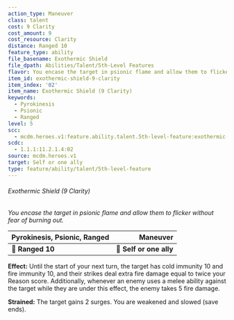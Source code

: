 ```yaml
---
action_type: Maneuver
class: talent
cost: 9 Clarity
cost_amount: 9
cost_resource: Clarity
distance: Ranged 10
feature_type: ability
file_basename: Exothermic Shield
file_dpath: Abilities/Talent/5th-Level Features
flavor: You encase the target in psionic flame and allow them to flicker without fear of burning out.
item_id: exothermic-shield-9-clarity
item_index: '02'
item_name: Exothermic Shield (9 Clarity)
keywords:
  - Pyrokinesis
  - Psionic
  - Ranged
level: 5
scc:
  - mcdm.heroes.v1:feature.ability.talent.5th-level-feature:exothermic-shield-9-clarity
scdc:
  - 1.1.1:11.2.1.4:02
source: mcdm.heroes.v1
target: Self or one ally
type: feature/ability/talent/5th-level-feature
---
```


###### Exothermic Shield (9 Clarity)

*You encase the target in psionic flame and allow them to flicker without fear of burning out.*

| **Pyrokinesis, Psionic, Ranged** |            **Maneuver** |
| -------------------------------- | ----------------------: |
| **📏 Ranged 10**                 | **🎯 Self or one ally** |

**Effect:** Until the start of your next turn, the target has cold immunity 10 and fire immunity 10, and their strikes deal extra fire damage equal to twice your Reason score. Additionally, whenever an enemy uses a melee ability against the target while they are under this effect, the enemy takes 5 fire damage.

**Strained:** The target gains 2 surges. You are weakened and slowed (save ends).
